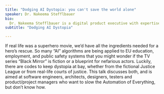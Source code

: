 ```yaml
---
title: "Dodging AI Dystopia: you can't save the world alone"
speaker: Dr. Nakeema Stefflbauer
bio:
  Dr. Nakeema Stefflbauer is a digital product executive with expertise in early-stage ideation, test, and development. Her digital transformation iexperience s paired with a focus on algorithmic explainability, equity, and fairness. Dr. Stefflbauer is the founder and CEO of FrauenLoop in Berlin and, both privately and as part of the Atomico angel programme, she advises and invests in startups building innovative, sustainable tech solutions.
subtitle: "Dodging AI Dystopia"

---
```

If real life was a superhero movie, we’d have all the ingredients needed for a hero’s rescue. So many “AI” algorithms are being applied to EU education, employment, and public safety systems that you might wonder if the TV series “Black Mirror” is fiction or a blueprint for nefarious actors. Luckily, there are codes to keep dystopia at bay, whether from the fictional Justice League or from real-life courts of justice. This talk discusses both, and is aimed at software engineers, architects, designers, testers and product/project managers who want to slow the Automation of Everything, but don’t know how.
